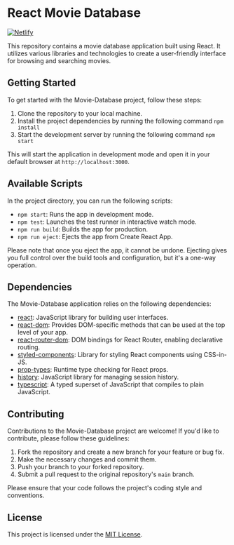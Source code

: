 # React Movie Database

[![Netlify](https://api.netlify.com/api/v1/badges/18281ab9-7b6c-4249-8713-c6dee5673258/deploy-status)](https://app.netlify.com/sites/react-move-db/deploys)


This repository contains a movie database application built using React. It utilizes various libraries and technologies to create a user-friendly interface for browsing and searching movies.

## Getting Started

To get started with the Movie-Database project, follow these steps:

1. Clone the repository to your local machine.
2. Install the project dependencies by running the following command `npm install`
3. Start the development server by running the following command `npm start`

This will start the application in development mode and open it in your default browser at `http://localhost:3000`.

## Available Scripts

In the project directory, you can run the following scripts:

- `npm start`: Runs the app in development mode.
- `npm test`: Launches the test runner in interactive watch mode.
- `npm run build`: Builds the app for production.
- `npm run eject`: Ejects the app from Create React App.

Please note that once you eject the app, it cannot be undone. Ejecting gives you full control over the build tools and configuration, but it's a one-way operation.

## Dependencies

The Movie-Database application relies on the following dependencies:

- [react](https://reactjs.org/): JavaScript library for building user interfaces.
- [react-dom](https://reactjs.org/docs/react-dom.html): Provides DOM-specific methods that can be used at the top level of your app.
- [react-router-dom](https://reactrouter.com/web/guides/quick-start): DOM bindings for React Router, enabling declarative routing.
- [styled-components](https://styled-components.com/): Library for styling React components using CSS-in-JS.
- [prop-types](https://www.npmjs.com/package/prop-types): Runtime type checking for React props.
- [history](https://www.npmjs.com/package/history): JavaScript library for managing session history.
- [typescript](https://www.typescriptlang.org/): A typed superset of JavaScript that compiles to plain JavaScript.

## Contributing

Contributions to the Movie-Database project are welcome! If you'd like to contribute, please follow these guidelines:

1. Fork the repository and create a new branch for your feature or bug fix.
2. Make the necessary changes and commit them.
3. Push your branch to your forked repository.
4. Submit a pull request to the original repository's `main` branch.

Please ensure that your code follows the project's coding style and conventions.

## License

This project is licensed under the [MIT License](LICENSE).
